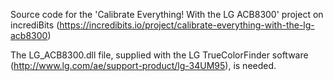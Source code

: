 Source code for the 'Calibrate Everything! With the LG ACB8300' project on incrediBits (https://incredibits.io/project/calibrate-everything-with-the-lg-acb8300)

The LG_ACB8300.dll file, supplied with the LG TrueColorFinder software (http://www.lg.com/ae/support-product/lg-34UM95), is needed.
